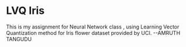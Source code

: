 # LVQ Iris
This is my assignment for Neural Network class , using Learning Vector Quantization method for Iris flower dataset provided by UCI.
--AMRUTH TANGUDU

